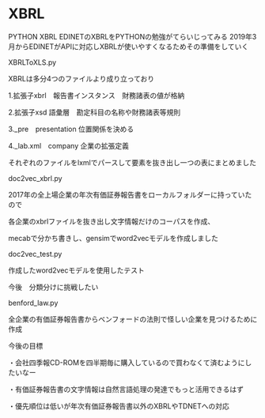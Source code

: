 # XBRL
PYTHON XBRL
EDINETのXBRLをPYTHONの勉強がてらいじってみる
2019年3月からEDINETがAPIに対応しXBRLが使いやすくなるためその準備をしていく

XBRLToXLS.py

XBRLは多分4つのファイルより成り立っており

1.拡張子xbrl　報告書インスタンス　財務諸表の値が格納

2.拡張子xsd 語彙層　勘定科目の名称や財務諸表等規則

3._pre　presentation 位置関係を決める

4._lab.xml　company 企業の拡張定義

それぞれのファイルをlxmlでパースして要素を抜き出し一つの表にまとめました

doc2vec_xbrl.py

2017年の全上場企業の年次有価証券報告書をローカルフォルダーに持っていたので

各企業のxbrlファイルを抜き出し文字情報だけのコーパスを作成、

mecabで分かち書きし、gensimでword2vecモデルを作成しました

doc2vec_test.py

作成したword2vecモデルを使用したテスト

今後　分類分けに挑戦したい

benford_law.py

全企業の有価証券報告書からベンフォードの法則で怪しい企業を見つけるために作成

今後の目標

・会社四季報CD-ROMを四半期毎に購入しているので買わなくて済むようにしたいなー

・有価証券報告書の文字情報は自然言語処理の発達でもっと活用できるはず

・優先順位は低いが年次有価証券報告書以外のXBRLやTDNETへの対応
